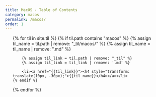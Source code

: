 ```yaml
---
title: MacOS - Table of Contents
category: macos
permalink: /macos/
order: 1
---
```


<div>
<ul>
{% for til in site.til %}
    {% if til.path contains "macos" %}
        {% assign til_name = til.path | remove: "_til/macos/" %}
        {% assign til_name = til_name | remove: ".md" %}

        {% assign til_link = til.path | remove: "_til" %}
        {% assign til_link = til_link | remove: '.md' %}

        <li><a href="{{til_link}}"><h4 style="transform: translate(10px, -30px);">{{til_name}}</h4></a></li>
    {% endif %}
{% endfor %}
<ul>
